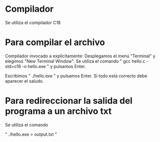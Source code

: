 # Compilador
Se utiliza el compilador C18
# Para compilar el archivo
Compilador invocado a explícitamente:
Desplegamos el menú "Terminal" y elegimos "New Terminal Window".
Se utiliza el comando
" gcc hello.c -std=c18 -o hello.exe " 
y pulsamos Enter.

Escribimos " ./hello.exe " y pulsamos Enter. Si todo está correcto debe aparecer el saludo.

# Para redireccionar la salida del programa a un archivo txt

Se utiliza el comando

" ./hello.exe > output.txt "
